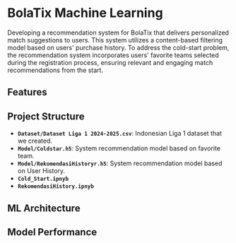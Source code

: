 # BolaTix Machine Learning
Developing a recommendation system for BolaTix that delivers personalized match suggestions to users. This system utilizes a content-based filtering model based on users' purchase history. To address the cold-start problem, the recommendation system incorporates users' favorite teams selected during the registration process, ensuring relevant and engaging match recommendations from the start.

## Features

## Project Structure
- **`Dataset/Dataset Liga 1 2024-2025.csv`**: Indonesian Liga 1 dataset that we created.
- **`Model/Coldstar.h5`**: System recommendation model based on favorite team.
- **`Model/RekomendasiHistoryr.h5`**: System recommendation model based on User History.
- **`Cold_Start.ipnyb`**
- **`RekomendasiHistory.ipnyb`**
## ML Architecture

## Model Performance
